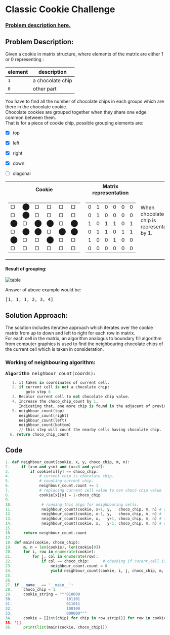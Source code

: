 # Classic Cookie Challenge
### [Problem description here.](https://youtu.be/a4Py6rrf2Dk)


## Problem Description:
Given a cookie in matrix structure, where elements of the matrix are either 1 or 0  representing :

| element |   description   |
| ------- | --------------- |
|   `1`   | a chocolate chip|
|   `0`   |    other part   |

You have to find all the number of chocolate chips in each groups which are there in the chocolate cookie.  
Chocolate cookies are grouped together when they share one edge common between them.  
That is for a piece of cookie chip, possible grouping elements are:
   - [x] top
   - [x] left
   - [x] right
   - [x] down
   - [ ] diagonal
   
  
  
  
<table>
<tr><th>Cookie</th><th>Matrix representation</th><td rowspan=6>When chocolate chip is represented by 1.</td></tr>
<tr><td>

|   |   |   |   |   |   |
| - | - | - | - | - | - |
| &#9634;  | &#11044; | &#9634;  | &#9634;  | &#9634;  | &#9634;  |
| &#9634;  | &#11044; | &#9634;  | &#9634;  | &#9634;  | &#9634;  |
| &#11044; | &#9634;  | &#11044; | &#11044; | &#9634;  | &#11044; |
| &#9634;  | &#11044; | &#11044; | &#9634;  | &#11044; | &#11044; |
| &#11044; | &#9634;  | &#9634;  | &#11044; | &#9634;  | &#9634;  |
| &#9634;  | &#9634;  | &#9634;  | &#9634;  | &#9634;  | &#9634;  |

</td><td>

|   |   |   |   |   |   |
| - | - | - | - | - | - |
| 0 | 1 | 0 | 0 | 0 | 0 |
| 0 | 1 | 0 | 0 | 0 | 0 |
| 1 | 0 | 1 | 1 | 0 | 1 |
| 0 | 1 | 1 | 0 | 1 | 1 |
| 1 | 0 | 0 | 1 | 0 | 0 |
| 0 | 0 | 0 | 0 | 0 | 0 |

</td></tr> </table>    


#### Result of grouping:    
![table](https://user-images.githubusercontent.com/20074475/50734125-cdc24f00-11bf-11e9-8c7c-dc31fa452fa2.png)

Answer of above example would be:
<pre>[1, 1, 1, 2, 3, 4]</pre>


## Solution Approach:
The solution includes iterative approach which iterates over the cookie matrix from up to down and left to right for each row in matrix.  
For each cell in the matrix, an algorithm analogus to boundary fill algorithm from computer graphics is used to find the neighbouring chocolate chips of the current cell which is taken in consideration.  


### Working of neighbouring algorithm:  
<pre>
<b>Algorithm</b> neighbour_count(coords):
</pre>
```python
   1. it takes in coordinates of current cell.  
   2. if current cell is not a chocolate chip:  
         goto step 6
   3. Recolor current cell to not chocolate chip value.  
   4. Increase the choco_chip_count by 1,  
      Indicating that, one more chip is found in the adjacent of previous one.  
   5. neighbour_count(top)  
      neighbour_count(right)  
      neighbour_count(left)  
      neighbour_count(bottom)  
      // this step will count the nearby cells having chocolate chip.  
  6. return choco_chip_count  
```

## Code
```python
1. def neighbour_count(cookie, x, y, choco_chip, m, n):
2.     if (x<m and y<n) and (x>=0 and y>=0):
3.         if cookie[x][y] == choco_chip:
4.             # current chip is chocolate chip.
5.             # counting current chip.
6.             neighbour_count.count += 1
7.             # replacing current cell value to non choco chip value
8.             cookie[x][y] = 1-choco_chip
9.             
10.             # running this algo for neighbouring cells.
11.             neighbour_count(cookie, x+1, y,   choco_chip, m, n) # right
12.             neighbour_count(cookie, x-1, y,   choco_chip, m, n) # left
13.             neighbour_count(cookie, x,   y+1, choco_chip, m, n) # top
14.             neighbour_count(cookie, x,   y-1, choco_chip, m, n) # down
15.                   
16.     return neighbour_count.count
17. 
18. def main(cookie, choco_chip):
19.     m, n = len(cookie), len(cookie[0])
20.     for i, row in enumerate(cookie):
21.         for j, col in enumerate(row):
22.             if col == choco_chip:      # checking if curent_cell is a choco_chip
23.                 neighbour_count.count = 0
24.                 yield neighbour_count(cookie, i, j, choco_chip, m, n)
25. 
26. 
27. if __name__ == '__main__':
28.     choco_chip = 1
29.     cookie_string = """010000
30.                        101101
31.                        011011
32.                        100100
33.                        000000"""
34.     cookie = [[int(chip) for chip in row.strip()] for row in cookie_string.split('
35. ')]
36.     print(list(main(cookie, choco_chip)))
```
